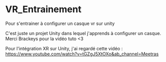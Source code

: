 # VR_Entrainement
Pour s'entrainer à configurer un casque vr sur unity


C'est juste un projet Unity dans lequel j'apprends à configurer un casque.
Merci Brackeys pour la vidéo tuto <3

Pour l'intégration XR sur Unity, j'ai regardé cette vidéo : https://www.youtube.com/watch?v=tGZgJ5XtOXo&ab_channel=Meetras
